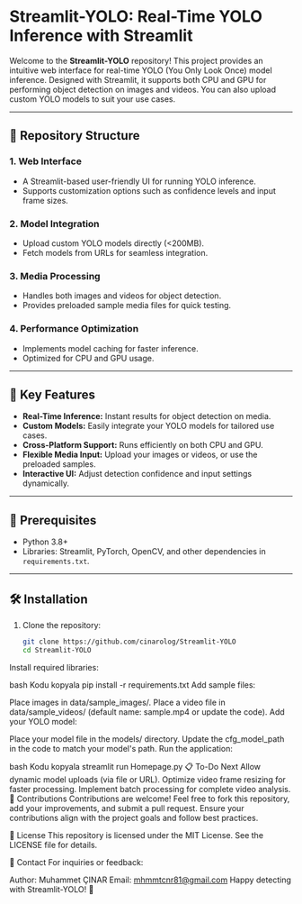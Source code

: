 # Streamlit-YOLO: Real-Time YOLO Inference with Streamlit

Welcome to the **Streamlit-YOLO** repository! This project provides an intuitive web interface for real-time YOLO (You Only Look Once) model inference. Designed with Streamlit, it supports both CPU and GPU for performing object detection on images and videos. You can also upload custom YOLO models to suit your use cases.

---

## 📂 Repository Structure

### **1. Web Interface**
- A Streamlit-based user-friendly UI for running YOLO inference.
- Supports customization options such as confidence levels and input frame sizes.

### **2. Model Integration**
- Upload custom YOLO models directly (<200MB).
- Fetch models from URLs for seamless integration.

### **3. Media Processing**
- Handles both images and videos for object detection.
- Provides preloaded sample media files for quick testing.

### **4. Performance Optimization**
- Implements model caching for faster inference.
- Optimized for CPU and GPU usage.

---

## 🚀 Key Features

- **Real-Time Inference:** Instant results for object detection on media.
- **Custom Models:** Easily integrate your YOLO models for tailored use cases.
- **Cross-Platform Support:** Runs efficiently on both CPU and GPU.
- **Flexible Media Input:** Upload your images or videos, or use the preloaded samples.
- **Interactive UI:** Adjust detection confidence and input settings dynamically.

---

## 📖 Prerequisites

- Python 3.8+
- Libraries: Streamlit, PyTorch, OpenCV, and other dependencies in `requirements.txt`.

---

## 🛠️ Installation

1. Clone the repository:
   ```bash
   git clone https://github.com/cinarolog/Streamlit-YOLO
   cd Streamlit-YOLO
Install required libraries:

bash
Kodu kopyala
pip install -r requirements.txt
Add sample files:

Place images in data/sample_images/.
Place a video file in data/sample_videos/ (default name: sample.mp4 or update the code).
Add your YOLO model:

Place your model file in the models/ directory.
Update the cfg_model_path in the code to match your model's path.
Run the application:

bash
Kodu kopyala
streamlit run Homepage.py
📋 To-Do Next
Allow dynamic model uploads (via file or URL).
Optimize video frame resizing for faster processing.
Implement batch processing for complete video analysis.
🤝 Contributions
Contributions are welcome! Feel free to fork this repository, add your improvements, and submit a pull request. Ensure your contributions align with the project goals and follow best practices.

📜 License
This repository is licensed under the MIT License. See the LICENSE file for details.

📧 Contact
For inquiries or feedback:

Author: Muhammet ÇINAR
Email: mhmmtcnr81@gmail.com
Happy detecting with Streamlit-YOLO! 🚀







